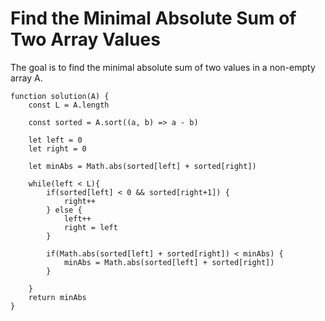 # Find the Minimal Absolute Sum of Two Array Values

The goal is to find the minimal absolute sum of two values in a non-empty array A.

```
function solution(A) {
    const L = A.length

    const sorted = A.sort((a, b) => a - b)

    let left = 0
    let right = 0

    let minAbs = Math.abs(sorted[left] + sorted[right])

    while(left < L){
        if(sorted[left] < 0 && sorted[right+1]) {
            right++
        } else {
            left++
            right = left
        }
        
        if(Math.abs(sorted[left] + sorted[right]) < minAbs) {
            minAbs = Math.abs(sorted[left] + sorted[right])
        }
        
    }
    return minAbs
}
```
